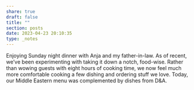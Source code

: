 ```yaml
---
share: true
draft: false
title: ""
section: posts
date: 2023-04-23 20:10:35
type: _notes
---
```


Enjoying Sunday night dinner with Anja and my father-in-law. As of recent, we’ve been experimenting with taking it down a notch, food-wise. Rather than wowing guests with eight hours of cooking time, we now feel much more comfortable cooking a few dishing and ordering stuff we love. Today, our Middle Eastern menu was complemented by dishes from D&A.
